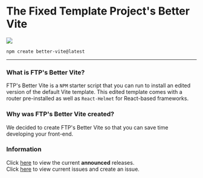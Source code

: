 # The Fixed Template Project's Better Vite

![](https://img.shields.io/npm/v/create-better-vite?style=flat-square&logo=npm&color=ff0000)

```
npm create better-vite@latest
```

---

### What is FTP's Better Vite?

FTP's Better Vite is a `NPM` starter script that you can run to install an edited version of the default Vite template. This edited template comes with a router pre-installed as well as `React-Helmet` for React-based frameworks.

### Why was FTP's Better Vite created?

We decided to create FTP's Better Vite so that you can save time developing your front-end.

### Information

Click [here](https://github.com/FixedTemplateProject/create-better-vite/releases) to view the current **announced** releases. <br/>
Click [here](https://github.com/FixedTemplateProject/create-better-vite/issues) to view current issues and create an issue.
